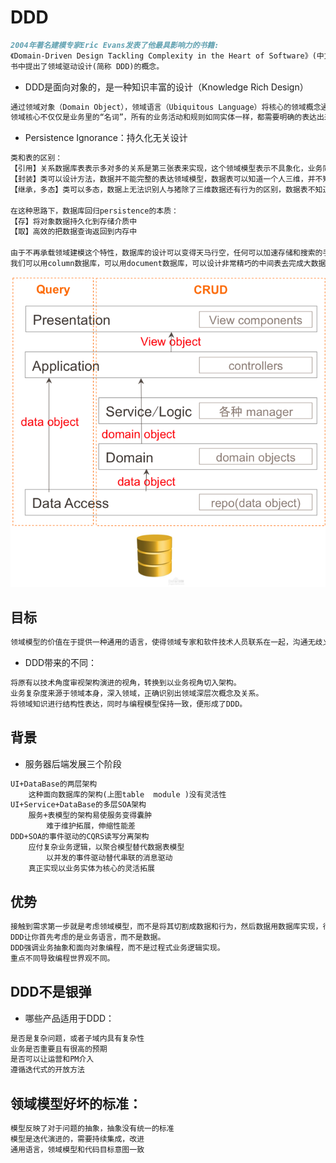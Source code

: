 # DDD 
```md
2004年著名建模专家Eric Evans发表了他最具影响力的书籍:
《Domain-Driven Design Tackling Complexity in the Heart of Software》(中文译名：领域驱动设计软件核心复杂性应对之道)
书中提出了领域驱动设计(简称 DDD)的概念。
```
* DDD是面向对象的，是一种知识丰富的设计（Knowledge Rich Design）
```md
通过领域对象（Domain Object），领域语言（Ubiquitous Language）将核心的领域概念通过代码的形式表达出来，从而增加代码的可理解性。
领域核心不仅仅是业务里的“名词”，所有的业务活动和规则如同实体一样，都需要明确的表达出来。
```
* Persistence Ignorance：持久化无关设计
```md
类和表的区别：
【引用】关系数据库表表示多对多的关系是第三张表来实现，这个领域模型表示不具象化，业务同学看不懂
【封装】类可以设计方法，数据并不能完整的表达领域模型，数据表可以知道一个人三维，并不知道“一个人是可以跑的”
【继承，多态】类可以多态，数据上无法识别人与猪除了三维数据还有行为的区别，数据表不知道“一个人跑起来和一头猪跑起来是不一样的”

在这种思路下，数据库回归persistence的本质：
【存】将对象数据持久化到存储介质中
【取】高效的把数据查询返回到内存中

由于不再承载领域建模这个特性，数据库的设计可以变得天马行空，任何可以加速存储和搜索的手段都可以用上，
我们可以用column数据库，可以用document数据库，可以设计非常精巧的中间表去完成大数据的查询。
```
![](_pic/Domain-Arch.png)

## 目标
```md
领域模型的价值在于提供一种通用的语言，使得领域专家和软件技术人员联系在一起，沟通无歧义。
```
* DDD带来的不同：
```md
将原有以技术角度审视架构演进的视角，转换到以业务视角切入架构。
业务复杂度来源于领域本身，深入领域，正确识别出领域深层次概念及关系。
将领域知识进行结构性表达，同时与编程模型保持一致，便形成了DDD。
```
## 背景
* 服务器后端发展三个阶段
```md
UI+DataBase的两层架构
	这种面向数据库的架构(上图table	module )没有灵活性
UI+Service+DataBase的多层SOA架构
	服务+表模型的架构易使服务变得囊肿
		难于维护拓展，伸缩性能差
DDD+SOA的事件驱动的CQRS读写分离架构
	应付复杂业务逻辑，以聚合模型替代数据表模型
		以并发的事件驱动替代串联的消息驱动
	真正实现以业务实体为核心的灵活拓展
```
## 优势
```md
接触到需求第一步就是考虑领域模型，而不是将其切割成数据和行为，然后数据用数据库实现，行为使用服务实现，最后造成需求的首肢分离。
DDD让你首先考虑的是业务语言，而不是数据。
DDD强调业务抽象和面向对象编程，而不是过程式业务逻辑实现。
重点不同导致编程世界观不同。
```

## DDD不是银弹
* 哪些产品适用于DDD：
```md
是否是复杂问题，或者子域内具有复杂性
业务是否重要且有很高的预期
是否可以让运营和PM介入
遵循迭代式的开放方法
```
## 领域模型好坏的标准：
```md
模型反映了对于问题的抽象，抽象没有统一的标准
模型是迭代演进的，需要持续集成，改进
通用语言，领域模型和代码目标意图一致
```